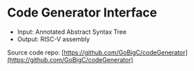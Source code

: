 # Code Generator Interface 
- Input: Annotated Abstract Syntax Tree 
- Output: RISC-V assembly

Source code repo: [https://github.com/GoBigC/codeGenerator](https://github.com/GoBigC/codeGenerator) 